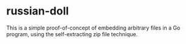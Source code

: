 # russian-doll

This is a simple proof-of-concept of embedding arbitrary files in a Go program,
using the self-extracting zip file technique.
